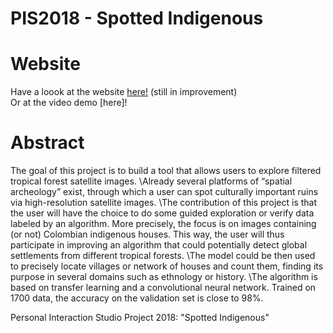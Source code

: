 # PIS2018 - Spotted Indigenous

# Website 
Have a loook at the website [here!](https://borisflu.github.io/PIS2018/) (still in improvement)
<br>Or at the video demo [here]!

# Abstract 
The goal of this project is to build a tool that allows users to explore filtered tropical forest satellite images. 
\Already several platforms of “spatial archeology” exist, through which a user can spot culturally important ruins via high-resolution satellite images. 
\The contribution of this project is that the user will have the choice to do some guided exploration or verify data labeled by an algorithm. More precisely, the focus is on images containing (or not) Colombian indigenous houses. This way, the user will thus participate in improving an algorithm that could potentially detect global settlements from different tropical forests. 
\The model could be then used to precisely locate villages or network of houses and count them, finding its purpose in several domains such as ethnology or history. 
\The algorithm is based on transfer learning and a convolutional neural network. Trained on 1700 data, the accuracy on the validation set is close to 98%.

Personal Interaction Studio Project 2018: "Spotted Indigenous"
